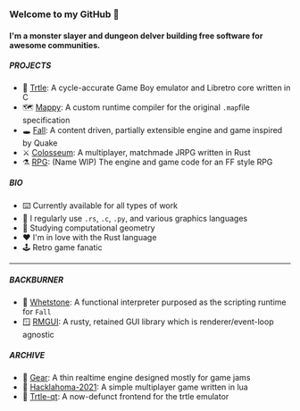 ### Welcome to my GitHub 👋

#### I'm a monster slayer and dungeon delver building free software for awesome communities.

##### PROJECTS

- 🐢 [Trtle](https://github.com/chaynabors/trtle): A cycle-accurate Game Boy emulator and Libretro core written in C
- 🗺️ [Mappy](https://github.com/chaynabors/mappy): A custom runtime compiler for the original `.map`file specification
- 🕳️ [Fall](https://github.com/chaynabors/fall): A content driven, partially extensible engine and game inspired by Quake
- ⚔️ [Colosseum](https://github.com/chaynabors/colosseum): A multiplayer, matchmade JRPG written in Rust
- ⚗️ [RPG](https://github.com/chaynabors/rpg): (Name WIP) The engine and game code for an FF style RPG

##### BIO

- ⌨️ Currently available for all types of work
- 📓 I regularly use `.rs`, `.c`, `.py`, and various graphics languages
- 🌱 Studying computational geometry
- ❤️ I'm in love with the Rust language
- 🕹️ Retro game fanatic

---

##### BACKBURNER

- 📐 [Whetstone](https://github.com/chaynabors/whetstone): A functional interpreter purposed as the scripting runtime for `Fall`
- 🪟 [RMGUI](https://github.com/chaynabors/gui): A rusty, retained GUI library which is renderer/event-loop agnostic

##### ARCHIVE

- 🧰 [Gear](https://github.com/chaynabors/gear): A thin realtime engine designed mostly for game jams
- 🚧 [Hacklahoma-2021](https://github.com/chaynabors/hacklahoma-2021): A simple multiplayer game written in lua
- 🐢 [Trtle-qt](https://github.com/chaynabors/trtle-qt): A now-defunct frontend for the trtle emulator
 
